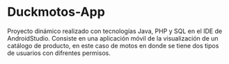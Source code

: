 # Duckmotos-App
Proyecto dinámico realizado con tecnologías Java, PHP y SQL en el IDE de AndroidStudio. Consiste en una aplicación móvil de la visualización de un catálogo de producto, en este caso de motos en donde se tiene dos tipos de usuarios con difrentes permisos. 
